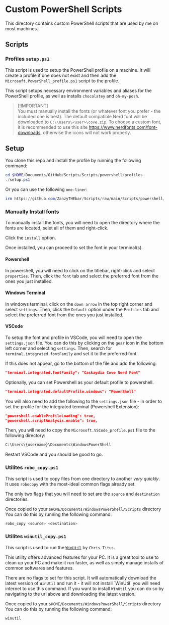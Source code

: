 # Custom PowerShell Scripts

This directory contains custom PowerShell scripts that are used by me on most machines.

## Scripts

### Profiles `setup.ps1`

This script is used to setup the PowerShell profile on a machine. It will create a profile if one does not exist and then add the `Microsoft.PowerShell_profile.ps1` script to the profile.

This script setups necessary environment variables and aliases for the PowerShell profile, as well as installs `chocolatey` and  `oh-my-posh`.

> [!IMPORTANT]\
> You must manually install the fonts (or whatever font you prefer - the included one is best).
> The default compatible Nerd font will be downloaded to `C:\\Users\<user>\cove.zip`.
> To choose a custom font, it is recommended to use this site <https://www.nerdfonts.com/font-downloads>, otherwise the icons will not work properly.

## Setup

You clone this repo and install the profile by running the following command:

```powershell
cd $HOME/Documents/GitHub/Scripts/Scripts/powershell/profiles
./setup.ps1
```

Or you can use the following `one-liner`:

```powershell
irm https://github.com/ZanzyTHEbar/Scripts/raw/main/Scripts/powershell/profiles/setup.ps1 | iex
```

### Manually Install fonts

To manually install the fonts, you will need to open the directory where the fonts are located, selet all of them and right-click.

Click the `install` option.

Once installed, you can proceed to set the font in your terminal(s).

#### Powershell

In powershell, you will need to click on the titlebar, right-click and select `properties`. Then, click the `font` tab and select the preferred font from the ones you just installed.

#### Windows Terminal

In windows terminal, click on the `down arrow` in the top right corner and select `settings`. Then, click the `Default` option under the `Profiles` tab and select the preferred font from the ones you just installed.

#### VSCode

To setup the font and profile in VSCode, you will need to open the `settings.json` file. You can do this by clicking on the `gear` icon in the bottom left corner and selecting `settings`. Then, search for `terminal.integrated.fontFamily` and set it to the preferred font.

If this does not appear, go to the bottom of the file and add the following:

```json
"terminal.integrated.fontFamily": "Caskaydia Cove Nerd Font"
```

Optionally, you can set Powershell as your default profile to powershell.

```json
"terminal.integrated.defaultProfile.windows": "PowerShell"
```

You will also need to add the following to the `settings.json` file - in order to set the profile for the integrated terminal (Powershell Extension):

```json
"powershell.enableProfileLoading": true,
"powershell.scriptAnalysis.enable": true,
```

Then, you will need to copy the `Microsoft.VSCode_profile.ps1` file to the following directory:

```bash
C:\Users\{username}\Documents\WindowsPowerShell
```

Restart VSCode and you should be good to go.

### Utilites `robo_copy.ps1`

This script is used to copy files from one directory to another _very quickly_. It uses `robocopy` with the most-ideal common flags already set.

The only two flags that you will need to set are the `source` and `destination` directories.

Once copied to your `$HOME/Documents/WindowsPowerShell/Scripts` directory You can do this by running the following command:

```powershell
robo_copy <source> <destination>
```

### Utilites `winutil_copy.ps1`

This script is used to run the [`WinUtil`](https://github.com/ChrisTitusTech/winutil/) by `Chris Titus`.

This utility offers advanced features for your PC. It is a great tool to use to clean up your PC and make it run faster, as well as simply manage installs of common softwares and features.

There are no flags to set for this script. It will automatically download the latest version of `WinUtil` and run it - it will not install ´WinUtil´ you will need internet to use this command. If you want to install `WinUtil` you can do so by navigating to the url above and downloading the latest version.

Once copied to your `$HOME/Documents/WindowsPowerShell/Scripts` directory You can do this by running the following command:

```powershell
winutil
```
